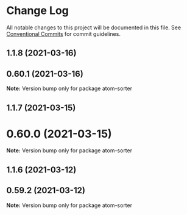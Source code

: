 # Change Log

All notable changes to this project will be documented in this file.
See [Conventional Commits](https://conventionalcommits.org) for commit guidelines.

## 1.1.8 (2021-03-16)



## 0.60.1 (2021-03-16)

**Note:** Version bump only for package atom-sorter





## 1.1.7 (2021-03-15)



# 0.60.0 (2021-03-15)

**Note:** Version bump only for package atom-sorter





## 1.1.6 (2021-03-12)



## 0.59.2 (2021-03-12)

**Note:** Version bump only for package atom-sorter

